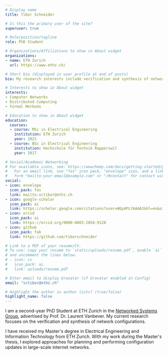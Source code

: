 ```yaml
---
# Display name
title: Tibor Schneider

# Is this the primary user of the site?
superuser: true

# Role/position/tagline
role: PhD Student

# Organizations/Affiliations to show in About widget
organizations:
- name: ETH Zurich
  url: https://www.ethz.ch/

# Short bio (displayed in user profile at end of posts)
bio: My research interests include verification and synthesis of network configuration.

# Interests to show in About widget
interests:
- Computer Networks
- Distributed Computing
- Formal Methods

# Education to show in About widget
education:
  courses:
  - course: MSc in Electrical Engineering
    institution: ETH Zurich
    year: 2021
  - course: BSc in Electrical Engineering
    institution: Hochschule für Technik Rapperswil
    year: 2017

# Social/Academic Networking
# For available icons, see: https://wowchemy.com/docs/getting-started/page-builder/#icons
#   For an email link, use "fas" icon pack, "envelope" icon, and a link in the
#   form "mailto:your-email@example.com" or "/#contact" for contact widget.
social:
- icon: envelope
  icon_pack: fas
  link: mailto:sctibor@ethz.ch
- icon: google-scholar
  icon_pack: ai
  link: https://scholar.google.com/citations?user=WEpAPLYAAAAJ&hl=en&oi=ao
- icon: orcid
  icon_pack: ai
  link: https://orcid.org/0000-0003-2858-9120
- icon: github
  icon_pack: fab
  link: https://github.com/tiborschneider

# Link to a PDF of your resume/CV.
# To use: copy your resume to `static/uploads/resume.pdf`, enable `ai` icons in `params.toml`, 
# and uncomment the lines below.
# - icon: cv
#   icon_pack: ai
#   link: uploads/resume.pdf

# Enter email to display Gravatar (if Gravatar enabled in Config)
email: "sctibor@ethz.ch"

# Highlight the author in author lists? (true/false)
highlight_name: false
---
```


I am a second-year PhD Student at ETH Zurich in the [Networked Systems Group](https://nsg.ee.ethz.ch/home/), advertised by Prof. Dr. Laurent Vanbever. My current research focuses on the verification and synthesis of network configurations.

I have received my Master's degree in Electrical Engineering and Information Technology from ETH Zurich. With my work during the Master's thesis, I explored approaches for planning and performing configuration updates in large-scale internet networks.

